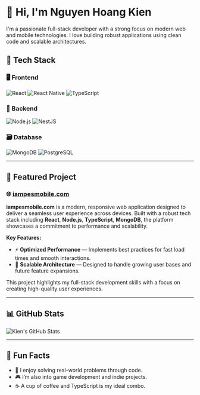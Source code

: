 # 👋 Hi, I'm Nguyen Hoang Kien

I'm a passionate full-stack developer with a strong focus on modern web and mobile technologies. I love building robust applications using clean code and scalable architectures.

## 💼 Tech Stack

### 🖥 Frontend
![React](https://img.shields.io/badge/-React-61DAFB?style=flat-square&logo=react&logoColor=black)
![React Native](https://img.shields.io/badge/-React%20Native-61DAFB?style=flat-square&logo=react&logoColor=black)
![TypeScript](https://img.shields.io/badge/-TypeScript-3178C6?style=flat-square&logo=typescript&logoColor=white)

### 🧠 Backend
![Node.js](https://img.shields.io/badge/-Node.js-339933?style=flat-square&logo=nodedotjs&logoColor=white)
![NestJS](https://img.shields.io/badge/-NestJS-E0234E?style=flat-square&logo=nestjs&logoColor=white)

### 🗃 Database
![MongoDB](https://img.shields.io/badge/-MongoDB-47A248?style=flat-square&logo=mongodb&logoColor=white)
![PostgreSQL](https://img.shields.io/badge/-PostgreSQL-336791?style=flat-square&logo=postgresql&logoColor=white)

---

## 🚀 Featured Project

### 🌐 [iampesmobile.com](https://iampesmobile.com)

**iampesmobile.com** is a modern, responsive web application designed to deliver a seamless user experience across devices. Built with a robust tech stack including **React**, **Node.js**, **TypeScript**, **MongoDB**, the platform showcases a commitment to performance and scalability.

**Key Features:**
- ⚡ **Optimized Performance** — Implements best practices for fast load times and smooth interactions.
- 🧱 **Scalable Architecture** — Designed to handle growing user bases and future feature expansions.

This project highlights my full-stack development skills with a focus on creating high-quality user experiences.

---

## 📊 GitHub Stats
![Kien's GitHub Stats](https://github-readme-stats.vercel.app/api?username=hoangkienit&show_icons=true&theme=tokyonight)

---

## 🎯 Fun Facts
- 🧠 I enjoy solving real-world problems through code.
- 🎮 I’m also into game development and indie projects.
- ☕ A cup of coffee and TypeScript is my ideal combo.


